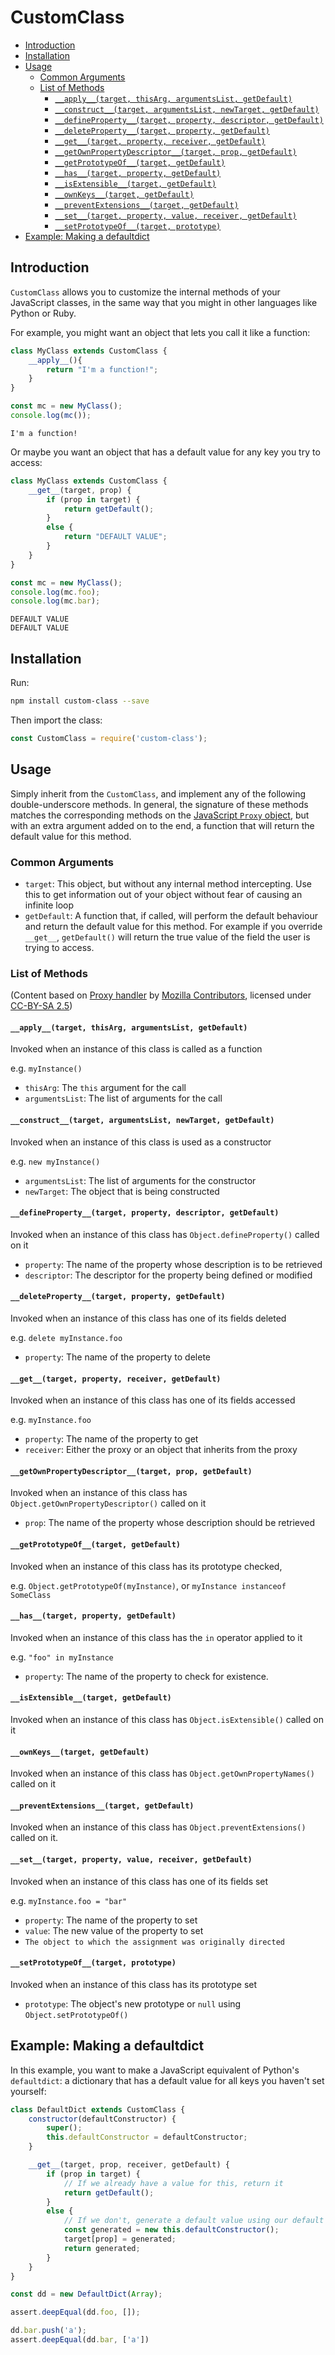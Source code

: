 # CustomClass
* [Introduction](#introduction)
* [Installation](#installation)
* [Usage](#usage)
  + [Common Arguments](#common-arguments)
  + [List of Methods](#list-of-methods)
    - [`__apply__(target, thisArg, argumentsList, getDefault)`](#__apply__target-thisarg-argumentslist-getdefault)
    - [`__construct__(target, argumentsList, newTarget, getDefault)`](#__construct__target-argumentslist-newtarget-getdefault)
    - [`__defineProperty__(target, property, descriptor, getDefault)`](#__defineproperty__target-property-descriptor-getdefault)
    - [`__deleteProperty__(target, property, getDefault)`](#__deleteproperty__target-property-getdefault)
    - [`__get__(target, property, receiver, getDefault)`](#__get__target-property-receiver-getdefault)
    - [`__getOwnPropertyDescriptor__(target, prop, getDefault)`](#__getownpropertydescriptor__target-prop-getdefault)
    - [`__getPrototypeOf__(target, getDefault)`](#__getprototypeof__target-getdefault)
    - [`__has__(target, property, getDefault)`](#__has__target-property-getdefault)
    - [`__isExtensible__(target, getDefault)`](#__isextensible__target-getdefault)
    - [`__ownKeys__(target, getDefault)`](#__ownkeys__target-getdefault)
    - [`__preventExtensions__(target, getDefault)`](#__preventextensions__target-getdefault)
    - [`__set__(target, property, value, receiver, getDefault)`](#__set__target-property-value-receiver-getdefault)
    - [`__setPrototypeOf__(target, prototype)`](#__setprototypeof__target-prototype)
* [Example: Making a defaultdict](#example-making-a-defaultdict)

## Introduction

`CustomClass` allows you to customize the internal methods of your JavaScript classes, in the same way that you might
in other languages like Python or Ruby.

For example, you might want an object that lets you call it like a function:

```javascript
class MyClass extends CustomClass {
    __apply__(){
        return "I'm a function!";
    }
}

const mc = new MyClass();
console.log(mc());
```
```
I'm a function!
```

Or maybe you want an object that has a default value for any key you try to access:
```javascript
class MyClass extends CustomClass {
    __get__(target, prop) {
        if (prop in target) {
            return getDefault();
        }
        else {
            return "DEFAULT VALUE";
        }
    }
}

const mc = new MyClass();
console.log(mc.foo);
console.log(mc.bar);
```

```
DEFAULT VALUE
DEFAULT VALUE
```

## Installation
Run:

```bash
npm install custom-class --save
```

Then import the class:

```javascript
const CustomClass = require('custom-class');
```

## Usage
Simply inherit from the `CustomClass`, and implement any of the following double-underscore methods. In general, the
signature of these methods matches the corresponding methods on the
[JavaScript `Proxy` object](https://developer.mozilla.org/en-US/docs/Web/JavaScript/Reference/Global_Objects/Proxy/handler#Methods),
but with an extra argument added on to the end, a function that will return the default value for this method.

### Common Arguments

* `target`: This object, but without any internal method intercepting. Use this to get information out of your object
without fear of causing an infinite loop
* `getDefault`: A function that, if called, will perform the default behaviour and return the default value for this
method. For example if you override `__get__`, `getDefault()` will return the true value of the field the user is trying
to access.

### List of Methods
(Content based on [Proxy handler](https://developer.mozilla.org/en-US/docs/Web/JavaScript/Reference/Global_Objects/Proxy/handler) by
[Mozilla Contributors](https://developer.mozilla.org/en-US/docs/Web/JavaScript/Reference/Global_Objects/Proxy/handler$history),
 licensed under [CC-BY-SA 2.5](http://creativecommons.org/licenses/by-sa/2.5/))

#### `__apply__(target, thisArg, argumentsList, getDefault)`
Invoked when an instance of this class is called as a function

e.g. `myInstance()`

* `thisArg`: The `this` argument for the call
* `argumentsList`: The list of arguments for the call

#### `__construct__(target, argumentsList, newTarget, getDefault)`
Invoked when an instance of this class is used as a constructor

e.g. `new myInstance()`
* `argumentsList`: The list of arguments for the constructor
* `newTarget`: The object that is being constructed

#### `__defineProperty__(target, property, descriptor, getDefault)`
Invoked when an instance of this class has `Object.defineProperty()` called on it
* `property`: The name of the property whose description is to be retrieved
* `descriptor`: The descriptor for the property being defined or modified

#### `__deleteProperty__(target, property, getDefault)`
Invoked when an instance of this class has one of its fields deleted

e.g. `delete myInstance.foo`
* `property`: The name of the property to delete

#### `__get__(target, property, receiver, getDefault)`
Invoked when an instance of this class has one of its fields accessed

e.g. `myInstance.foo`
* `property`: The name of the property to get
* `receiver`: Either the proxy or an object that inherits from the proxy

#### `__getOwnPropertyDescriptor__(target, prop, getDefault)`

Invoked when an instance of this class has `Object.getOwnPropertyDescriptor()` called on it
* `prop`: The name of the property whose description should be retrieved

#### `__getPrototypeOf__(target, getDefault)`
Invoked when an instance of this class has its prototype checked,

e.g. `Object.getPrototypeOf(myInstance)`, or `myInstance instanceof SomeClass`

#### `__has__(target, property, getDefault)`
Invoked when an instance of this class has the `in` operator applied to it

e.g. `"foo" in myInstance`
* `property`: The name of the property to check for existence.
#### `__isExtensible__(target, getDefault)`
Invoked when an instance of this class has `Object.isExtensible()` called on it

#### `__ownKeys__(target, getDefault)`
Invoked when an instance of this class has `Object.getOwnPropertyNames()` called on it
#### `__preventExtensions__(target, getDefault)`
Invoked when an instance of this class has `Object.preventExtensions()`  called on it.

#### `__set__(target, property, value, receiver, getDefault)`

Invoked when an instance of this class has one of its fields set

e.g. `myInstance.foo = "bar"`
* `property`: The name of the property to set
* `value`: The new value of the property to set
* `The object to which the assignment was originally directed`

#### `__setPrototypeOf__(target, prototype)`
Invoked when an instance of this class has its prototype set
* `prototype`: The object's new prototype or `null` using
`Object.setPrototypeOf()`

## Example: Making a defaultdict

In this example, you want to make a JavaScript equivalent of Python's `defaultdict`: a dictionary that has a default
value for all keys you haven't set yourself:

```javascript
class DefaultDict extends CustomClass {
    constructor(defaultConstructor) {
        super();
        this.defaultConstructor = defaultConstructor;
    }

    __get__(target, prop, receiver, getDefault) {
        if (prop in target) {
            // If we already have a value for this, return it
            return getDefault();
        }
        else {
            // If we don't, generate a default value using our default constructor, and save it onto the object
            const generated = new this.defaultConstructor();
            target[prop] = generated;
            return generated;
        }
    }
}

const dd = new DefaultDict(Array);

assert.deepEqual(dd.foo, []);

dd.bar.push('a');
assert.deepEqual(dd.bar, ['a'])
```
